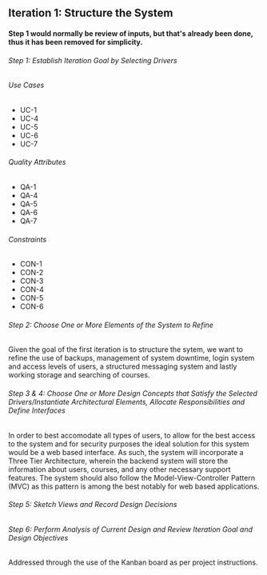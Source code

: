 ## Iteration 1: Structure the System

#### Step 1 would normally be review of inputs, but that's already been done, thus it has been removed for simplicity.  

###### Step 1: Establish Iteration Goal by Selecting Drivers  
###### Use Cases
* UC-1
* UC-4
* UC-5
* UC-6
* UC-7
###### Quality Attributes
* QA-1
* QA-4
* QA-5
* QA-6
* QA-7
###### Constraints
* CON-1
* CON-2
* CON-3
* CON-4
* CON-5
* CON-6
###### Step 2: Choose One or More Elements of the System to Refine    
Given the goal of the first iteration is to structure the sytem, we want to refine the use of backups, management of system downtime, login system and access levels of users, a structured messaging system and lastly working storage and searching of courses.   
###### Step 3 & 4: Choose One or More Design Concepts that Satisfy the Selected Drivers/Instantiate Architectural Elements, Allocate Responsibilities and Define Interfaces   
In order to best accomodate all types of users, to allow for the best access to the system and for security purposes the ideal solution for this system would be a web based interface.
As such, the system will incorporate a Three Tier Architecture, wherein the backend system will store the information about users, courses, and any other necessary support features.
The system should also follow the Model-View-Controller Pattern (MVC) as this pattern is among the best notably for web based applications. 

###### Step 5: Sketch Views and Record Design Decisions  

###### Step 6: Perform Analysis of Current Design and Review Iteration Goal and Design Objectives  
Addressed through the use of the Kanban board as per project instructions.
